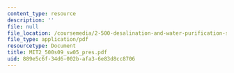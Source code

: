 ```yaml
---
content_type: resource
description: ''
file: null
file_location: /coursemedia/2-500-desalination-and-water-purification-spring-2009/889e5c6f34d6002bafa36e83d8cc8706_MIT2_500s09_sw05_pres.pdf
file_type: application/pdf
resourcetype: Document
title: MIT2_500s09_sw05_pres.pdf
uid: 889e5c6f-34d6-002b-afa3-6e83d8cc8706
---
```

